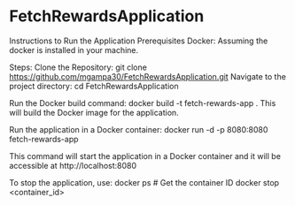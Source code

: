 # FetchRewardsApplication
Instructions to Run the Application
Prerequisites
Docker: Assuming the docker is installed in your machine.

Steps:
Clone the Repository:
git clone https://github.com/mgampa30/FetchRewardsApplication.git
Navigate to the project directory:
cd FetchRewardsApplication

Run the Docker build command:
docker build -t fetch-rewards-app .
This will build the Docker image for the application.

Run the application in a Docker container:
docker run -d -p 8080:8080 fetch-rewards-app

This command will start the application in a Docker container and it will be accessible at http://localhost:8080

To stop the application, use:
docker ps  # Get the container ID
docker stop <container_id>






